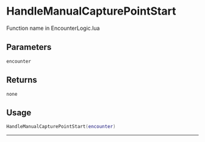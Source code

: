 # HandleManualCapturePointStart
Function name in EncounterLogic.lua
## Parameters
`encounter`
## Returns
`none`
## Usage
```lua
HandleManualCapturePointStart(encounter)
```
---
